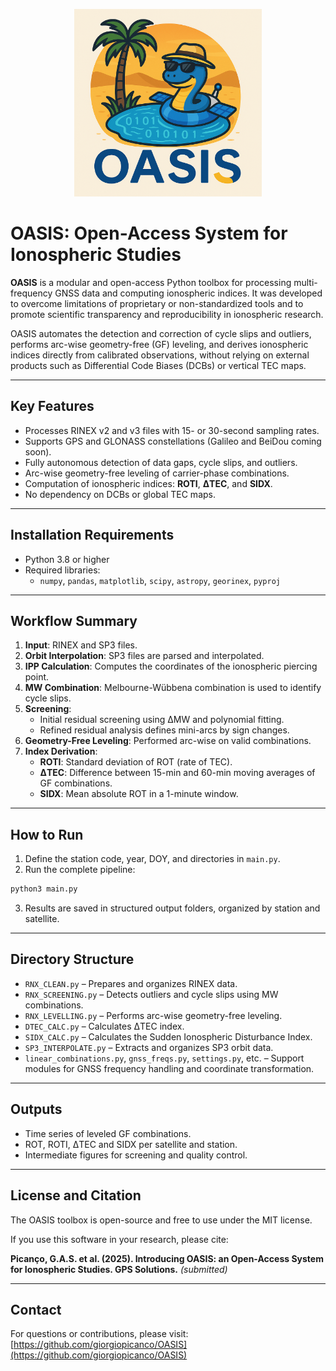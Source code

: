 <p align="center">
  <img src="logo_oasis.png" alt="OASIS Logo" width="300"/>
</p>

# OASIS: Open-Access System for Ionospheric Studies

**OASIS** is a modular and open-access Python toolbox for processing multi-frequency GNSS data and computing ionospheric indices. It was developed to overcome limitations of proprietary or non-standardized tools and to promote scientific transparency and reproducibility in ionospheric research.

OASIS automates the detection and correction of cycle slips and outliers, performs arc-wise geometry-free (GF) leveling, and derives ionospheric indices directly from calibrated observations, without relying on external products such as Differential Code Biases (DCBs) or vertical TEC maps.

---

## Key Features

- Processes RINEX v2 and v3 files with 15- or 30-second sampling rates.
- Supports GPS and GLONASS constellations (Galileo and BeiDou coming soon).
- Fully autonomous detection of data gaps, cycle slips, and outliers.
- Arc-wise geometry-free leveling of carrier-phase combinations.
- Computation of ionospheric indices: **ROTI**, **ΔTEC**, and **SIDX**.
- No dependency on DCBs or global TEC maps.

---

## Installation Requirements

- Python 3.8 or higher
- Required libraries:
  - `numpy`, `pandas`, `matplotlib`, `scipy`, `astropy`, `georinex`, `pyproj`

---

## Workflow Summary

1. **Input**: RINEX and SP3 files.
2. **Orbit Interpolation**: SP3 files are parsed and interpolated.
3. **IPP Calculation**: Computes the coordinates of the ionospheric piercing point.
4. **MW Combination**: Melbourne-Wübbena combination is used to identify cycle slips.
5. **Screening**:
   - Initial residual screening using ∆MW and polynomial fitting.
   - Refined residual analysis defines mini-arcs by sign changes.
6. **Geometry-Free Leveling**: Performed arc-wise on valid combinations.
7. **Index Derivation**:
   - **ROTI**: Standard deviation of ROT (rate of TEC).
   - **ΔTEC**: Difference between 15-min and 60-min moving averages of GF combinations.
   - **SIDX**: Mean absolute ROT in a 1-minute window.

---

## How to Run

1. Define the station code, year, DOY, and directories in `main.py`.
2. Run the complete pipeline:

```bash
python3 main.py
```

3. Results are saved in structured output folders, organized by station and satellite.

---

## Directory Structure

- `RNX_CLEAN.py` – Prepares and organizes RINEX data.
- `RNX_SCREENING.py` – Detects outliers and cycle slips using MW combinations.
- `RNX_LEVELLING.py` – Performs arc-wise geometry-free leveling.
- `DTEC_CALC.py` – Calculates ΔTEC index.
- `SIDX_CALC.py` – Calculates the Sudden Ionospheric Disturbance Index.
- `SP3_INTERPOLATE.py` – Extracts and organizes SP3 orbit data.
- `linear_combinations.py`, `gnss_freqs.py`, `settings.py`, etc. – Support modules for GNSS frequency handling and coordinate transformation.

---

## Outputs

- Time series of leveled GF combinations.
- ROT, ROTI, ΔTEC and SIDX per satellite and station.
- Intermediate figures for screening and quality control.

---

## License and Citation

The OASIS toolbox is open-source and free to use under the MIT license.

If you use this software in your research, please cite:

**Picanço, G.A.S. et al. (2025). Introducing OASIS: an Open-Access System for Ionospheric Studies. GPS Solutions.** *(submitted)*

---

## Contact

For questions or contributions, please visit:
[https://github.com/giorgiopicanco/OASIS](https://github.com/giorgiopicanco/OASIS)
